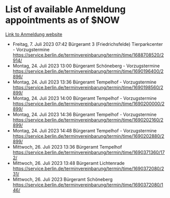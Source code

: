 # List of available Anmeldung appointments as of $NOW
[Link to Anmeldung website](https://service.berlin.de/terminvereinbarung/termin/tag.php?termin=1&anliegen[]=120686&dienstleisterlist=122210,122217,327316,122219,327312,122227,327314,122231,327346,122243,327348,122254,122252,329742,122260,329745,122262,329748,122271,327278,122273,327274,122277,327276,330436,122280,327294,122282,327290,122284,327292,122291,327270,122285,327266,122286,327264,122296,327268,150230,329760,122297,327286,122294,327284,122312,329763,122314,329775,122304,327330,122311,327334,122309,327332,317869,122281,327352,122279,329772,122283,122276,327324,122274,327326,122267,329766,122246,327318,122251,327320,122257,327322,122208,327298,122226,327300&herkunft=http%3A%2F%2Fservice.berlin.de%2Fdienstleistung%2F120686%2F)
- Freitag, 7. Juli 2023 07:42 Bürgeramt 3 (Friedrichsfelde) Tierparkcenter - Vorzugstermine https://service.berlin.de/terminvereinbarung/termin/time/1688708520/2914/
- Montag, 24. Juli 2023 13:00 Bürgeramt Schöneberg - Vorzugstermine https://service.berlin.de/terminvereinbarung/termin/time/1690196400/2896/
- Montag, 24. Juli 2023 13:36 Bürgeramt Tempelhof - Vorzugstermine https://service.berlin.de/terminvereinbarung/termin/time/1690198560/2899/
- Montag, 24. Juli 2023 14:00 Bürgeramt Tempelhof - Vorzugstermine https://service.berlin.de/terminvereinbarung/termin/time/1690200000/2899/
- Montag, 24. Juli 2023 14:36 Bürgeramt Tempelhof - Vorzugstermine https://service.berlin.de/terminvereinbarung/termin/time/1690202160/2899/
- Montag, 24. Juli 2023 14:48 Bürgeramt Tempelhof - Vorzugstermine https://service.berlin.de/terminvereinbarung/termin/time/1690202880/2899/
- Mittwoch, 26. Juli 2023 13:36 Bürgeramt Tempelhof https://service.berlin.de/terminvereinbarung/termin/time/1690371360/172/
- Mittwoch, 26. Juli 2023 13:48 Bürgeramt Lichtenrade https://service.berlin.de/terminvereinbarung/termin/time/1690372080/231/
- Mittwoch, 26. Juli 2023  Bürgeramt Schöneberg https://service.berlin.de/terminvereinbarung/termin/time/1690372080/146/
